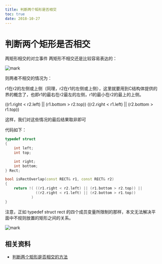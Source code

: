 ```yaml
---
title: 判断两个矩形是否相交
toc: true
date: 2018-10-27
---
```

# 判断两个矩形是否相交

两矩形相交的对立事件 两矩形不相交还是比较容易表达的：

![mark](http://pacdb2bfr.bkt.clouddn.com/blog/image/181027/d53bB6Ilf7.png?imageslim)


则两者不相交的情况为：

r1在r2的左侧或上侧（同理，r2在r1的左侧或上侧），这里就要用到C结构体提供的界的概念了，也即r1的最右在r2最左的左侧，r1的最小在r2的最上的上侧。

((r1.right < r2.left) || (r1.bottom > r2.top))
((r2.right < r1.left) || (r2.bottom > r1.top))

这样，我们对这些情况的最后结果取非即可


代码如下：

```cpp
typedef struct
{
    int left;
    int top;

    int right;
    int bottom;
} Rect;

bool isRectOverlap(const RECT& r1, const RECT& r2)
{
    return !( ((r1.right < r2.left) || (r1.bottom > r2.top)) ||
              ((r2.right < r1.left) || (r2.bottom > r1.top))
            )
}

```




注意，正如 typedef struct rect 的四个成员变量所限制的那样，本文无法解决平面中不规则放置的矩形之间的关系。

![mark](http://pacdb2bfr.bkt.clouddn.com/blog/image/181027/4eIIlmmekJ.png?imageslim)


## 相关资料

- [判断两个矩形是否相交的方法](http://opengl2009.blog.163.com/blog/static/15032767620103774031630/)
